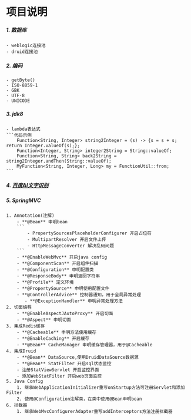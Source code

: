 # 项目说明
##### 1. 数据库
    - weblogic连接池
    - druid连接池
##### 2. 编码
    - getByte()
    - ISO-8859-1
    - GBK
    - UTF-8
    - UNICODE
##### 3. jdk8
    - lambda表达式
    ```代码示例
        Function<String, Integer> string2Integer = (s) -> {s = s + s; return Integer.valueOf(s);};
        Function<Integer, String> integer2String = String::valueOf;
        Function<String, String> back2String = string2Integer.andThen(String::valueOf);
        MyFunction<String, Integer, Long> my = FunctionUtil::from;
    ```
##### 4. [百度AI文字识别](https://ai.baidu.com/) 
##### 5. SpringMVC
    1. Annotation(注解)
        - **@Bean** 申明bean
        ``` 
            - PropertySourcesPlaceholderConfigurer 开启占位符
            - MultipartResolver 开启文件上传
            - HttpMessageConverter 解决乱码问题
        ```
        - **@EnableWebMvc** 开启java config
        - **@ComponentScan** 开启组件扫描
        - **@Configuration** 申明配置类
        - **@ResponseBody** 申明返回字符串
        - **@Profile** 定义环境
        - **@PropertySource** 申明使用配置文件
        - **@ControllerAdvice** 控制器通知，用于全局异常处理
           - **@ExceptionHandler** 申明异常处理方法
    2. 切面编程
        - **@EnableAspectJAutoProxy** 开启切面
        - **@Aspect** 申明切面
    3. 集成Redis缓存
        - **@Cacheable** 申明方法使用缓存
        - **@EnableCaching** 开启缓存
        - **@Bean** CacheManager 申明缓存管理器，用于@Cacheable
    4. 集成Druid
        - **@Bean** DataSource,使用DruidDataSource数据源
        - **@Bean** StatFilter 开启sql状态监控
        - 注册StatViewServlet 开启监控界面
        - 添加WebStatFilter 开启web页面监控
    5. Java Config
        1. 继承WebApplicationInitializer重写onStartup方法可注册Servlet和添加Filter
        2. 使用@Configuration注解类，在类中使用@Bean申明bean
    6. 拦截器
        1. 继承WebMvcConfigurerAdapter重写addInterceptors方法注册拦截器
    


 
